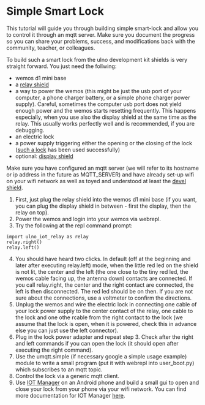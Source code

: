 # Simple Smart Lock
This tutorial will guide you through building simple smart-lock
and allow you to control it through an mqtt server.
Make sure you document the progress so you can share your problems, success,
and modifications back with the community, teacher, or colleagues.

To build such a smart lock from the ulno development kit shields
is very straight forward.
You just need the follwing:
- wemos d1 mini base
- a [relay shield](../../shields/relay/README.md)
- a way to power the wemos (this might be just the usb port of your computer, 
  a phone charger battery, or a simple phone charger power supply).
  Careful, sometimes the computer usb port does not yield enough power and the
  wemos starts resetting frequently. This happens especially, when you use
  also the display shield at the same time as the relay. This usually works
  perfectly well and is recommended, if you are debugging.
- an electric lock
- a power supply triggering either the opening or the closing of the lock
  ([such a  lock](https://www.aliexpress.com/item/Electric-Strike-Door-Lock-For-Access-Control-System-New-Fail-safe-fail-secure-5YOA-Brand-New/2044042957.html?ws_ab_test=searchweb0_0,searchweb201602_5_10056_10065_10068_10055_10054_10069_10059_10078_10079_10073_10017_10080_10070_10082_10081_10060_10061_10052_10062_10053_10050_10051,searchweb201603_4&btsid=182056bb-eaa0-434c-8256-dac4c562c6d7)
  has been used successfully)
- optional: [display shield](../../shields/display/README.md)

Make sure you have configured an mqtt server (we will refer to its hostname or
ip address in the future as MQTT_SERVER) and have already set-up wifi on your
wifi network as well as toyed and understood at least the 
[devel shield](../../shields/devel/Readme.md).

1. First, just plug the relay shield into the wemos d1 mini base
   (if you want, you can plug the display shield in between - first
   the display, then the relay on top).
2. Power the wemos and login into your wemos via webrepl.
3. Try the following at the repl command prompt:
```
import ulno_iot_relay as relay
relay.right()
relay.left()
```
4. You should have heard two clicks.
   In default (off at the beginning and later after executing relay.left) mode, 
   when the little red led on the shield
   is not lit, the center and the left (the one close to the tiny red led, the 
   wemos cable facing up, the antenna down) contacts are connected. 
   If you call relay.right, the center and the right contact are connected,
   the left is then disconnected. The red led should be on then. If you are 
   not sure about the connections, use a voltmeter to confirm the directions.
5. Unplug the wemos and wire the electric lock in connecting one cable of your
   lock power supply to the center contact of the relay, one cable to the lock
   and one othe rcable from the right contact to the lock (we assume that the
   lock is open, when it is powered, check this in advance else you can just
   use the left connector).
6. Plug in the lock power adapter and repeat step 3. Check after the right and
   left commands if you can open the lock (it should open after executing the
   right command).
7. Use the umqtt.simple (if necessary google a simple usage example) module 
   to write a small program (put it with webrepl into user_boot.py) 
   which subscribes to an mqtt topic.
8. Control the lock via a generic mqtt client.
9. Use [IOT Manager](https://play.google.com/store/apps/details?id=ru.esp8266.iotmanager)
   on an Android phone and build a small gui to open and close
   your lock from your phone via your wifi network. You can find more
   documentation for IOT Manager [here](http://esp8266.ru/iotmanager/).

